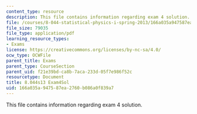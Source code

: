 ```yaml
---
content_type: resource
description: This file contains information regarding exam 4 solution.
file: /courses/8-044-statistical-physics-i-spring-2013/166a035a947587ea2760b086a0f839a7_MIT8_044S14_exam4sol_03.pdf
file_size: 79035
file_type: application/pdf
learning_resource_types:
- Exams
license: https://creativecommons.org/licenses/by-nc-sa/4.0/
ocw_type: OCWFile
parent_title: Exams
parent_type: CourseSection
parent_uid: f21e39bd-ca8b-7aca-233d-05f7e986f52c
resourcetype: Document
title: 8.044s13 Exam4Sol
uid: 166a035a-9475-87ea-2760-b086a0f839a7
---
```

This file contains information regarding exam 4 solution.